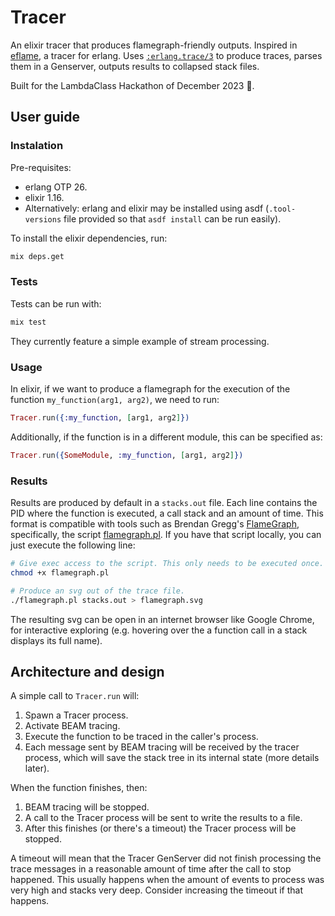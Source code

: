# Tracer

An elixir tracer that produces flamegraph-friendly outputs. Inspired in [eflame](https://github.com/proger/eflame), a tracer for erlang. Uses [`:erlang.trace/3`](https://www.erlang.org/doc/man/erlang#trace-3) to produce traces, parses them in a Genserver, outputs results to collapsed stack files.

Built for the LambdaClass Hackathon of December 2023 🎄.

## User guide

### Instalation

Pre-requisites:

- erlang OTP 26.
- elixir 1.16.
- Alternatively: erlang and elixir may be installed using asdf (`.tool-versions` file provided so that `asdf install` can be run easily).

To install the elixir dependencies, run:

```bash
mix deps.get
```

### Tests

Tests can be run with:

```bash
mix test
```

They currently feature a simple example of stream processing.

### Usage

In elixir, if we want to produce a flamegraph for the execution of the function `my_function(arg1, arg2)`, we need to run:

```elixir
Tracer.run({:my_function, [arg1, arg2]})
```

Additionally, if the function is in a different module, this can be specified as:

```elixir
Tracer.run({SomeModule, :my_function, [arg1, arg2]})
```

### Results

Results are produced by default in a `stacks.out` file. Each line contains the PID where the function is executed, a call stack and an amount of time. This format is compatible with tools such as Brendan Gregg's [FlameGraph](https://github.com/brendangregg/FlameGraph?tab=readme-ov-file#2-fold-stacks), specifically, the script [flamegraph.pl](https://github.com/brendangregg/FlameGraph/blob/master/flamegraph.pl). If you have that script locally, you can just execute the following line:

```bash
# Give exec access to the script. This only needs to be executed once.
chmod +x flamegraph.pl 

# Produce an svg out of the trace file.
./flamegraph.pl stacks.out > flamegraph.svg
```

The resulting svg can be open in an internet browser like Google Chrome, for interactive exploring (e.g. hovering over the a function call in a stack displays its full name).

## Architecture and design

A simple call to `Tracer.run` will:

1. Spawn a Tracer process.
2. Activate BEAM tracing.
3. Execute the function to be traced in the caller's process.
4. Each message sent by BEAM tracing will be received by the tracer process, which will save the stack tree in its internal state (more details later).

When the function finishes, then:

1. BEAM tracing will be stopped.
2. A call to the Tracer process will be sent to write the results to a file.
3. After this finishes (or there's a timeout) the Tracer process will be stopped.

A timeout will mean that the Tracer GenServer did not finish processing the trace messages in a reasonable amount of time after the call to stop happened. This usually happens when the amount of events to process was very high and stacks very deep. Consider increasing the timeout if that happens.

